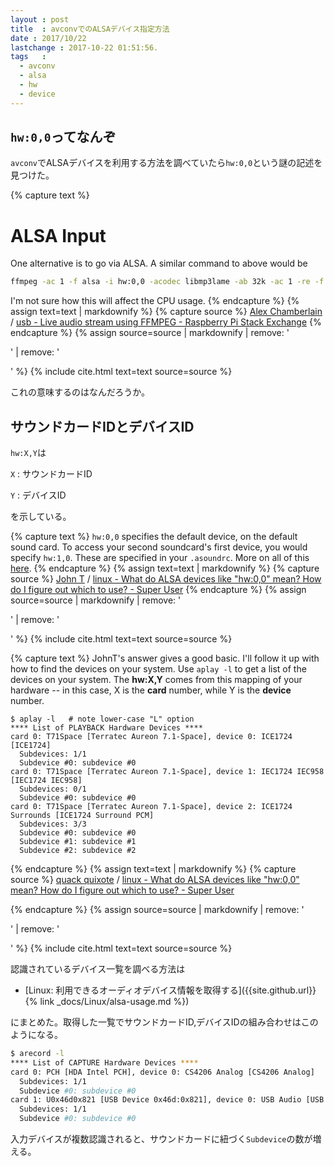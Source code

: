 ```yaml
---
layout : post
title  : avconvでのALSAデバイス指定方法
date : 2017/10/22
lastchange : 2017-10-22 01:51:56.
tags   :
  - avconv
  - alsa
  - hw
  - device
---
```


## `hw:0,0`ってなんぞ

`avconv`でALSAデバイスを利用する方法を調べていたら`hw:0,0`という謎の記述を見つけた。


{% capture text %}
# ALSA Input

One alternative is to go via ALSA. 
A similar command to above would be

```sh
ffmpeg -ac 1 -f alsa -i hw:0,0 -acodec libmp3lame -ab 32k -ac 1 -re -f rtp rtp://localhost:1234
```

I'm not sure how this will affect the CPU usage.
{% endcapture %}
{% assign text=text | markdownify %}
{% capture source %}
[Alex Chamberlain](https://raspberrypi.stackexchange.com/users/86/alex-chamberlain) / 
[usb - Live audio stream using FFMPEG - Raspberry Pi Stack Exchange](https://raspberrypi.stackexchange.com/a/1469) 
{% endcapture %}
{% assign source=source | markdownify | remove: '<p>' | remove: '</p>' %}
{% include cite.html text=text source=source %}


これの意味するのはなんだろうか。






## サウンドカードIDとデバイスID


`hw:X,Y`は

`X`
: サウンドカードID

`Y`
: デバイスID

を示している。


{% capture text %}
`hw:0,0` specifies the default device, on the default sound card. 
To access your second soundcard's first device, you would specify `hw:1,0`.
These are specified in your `.asoundrc`. More on all of this
[here](http://www.alsa-project.org/main/index.php/Asoundrc).
{% endcapture %}
{% assign text=text | markdownify %}
{% capture source %}
[John T](https://superuser.com/users/1931/john-t) /
[linux - What do ALSA devices like "hw:0,0" mean? How do I figure out which to use? - Super User](https://superuser.com/a/53962)
{% endcapture %}
{% assign source=source | markdownify | remove: '<p>' | remove: '</p>' %}
{% include cite.html text=text source=source %}


{% capture text %}
JohnT's answer gives a good basic. 
I'll follow it up with how to find the devices on your system. 
Use `aplay -l` to get a list of the devices on your system. 
The **hw:X,Y** comes from this mapping of your hardware -- in this case,
X is the **card** number, while Y is the **device** number.

```
$ aplay -l   # note lower-case "L" option
**** List of PLAYBACK Hardware Devices ****
card 0: T71Space [Terratec Aureon 7.1-Space], device 0: ICE1724 [ICE1724]
  Subdevices: 1/1
  Subdevice #0: subdevice #0
card 0: T71Space [Terratec Aureon 7.1-Space], device 1: IEC1724 IEC958 [IEC1724 IEC958]
  Subdevices: 0/1
  Subdevice #0: subdevice #0
card 0: T71Space [Terratec Aureon 7.1-Space], device 2: ICE1724 Surrounds [ICE1724 Surround PCM]
  Subdevices: 3/3
  Subdevice #0: subdevice #0
  Subdevice #1: subdevice #1
  Subdevice #2: subdevice #2
```
{% endcapture %}
{% assign text=text | markdownify %}
{% capture source %}
[quack quixote](https://superuser.com/users/12786/quack-quixote) / 
[linux - What do ALSA devices like "hw:0,0" mean? How do I figure out which to use? - Super User](https://superuser.com/a/53977)

{% endcapture %}
{% assign source=source | markdownify | remove: '<p>' | remove: '</p>' %}
{% include cite.html text=text source=source %}



認識されているデバイス一覧を調べる方法は

* [Linux: 利用できるオーディオデバイス情報を取得する]({{site.github.url}}{% link _docs/Linux/alsa-usage.md %})

にまとめた。取得した一覧でサウンドカードID,デバイスIDの組み合わせはこのようになる。



```sh
$ arecord -l
**** List of CAPTURE Hardware Devices ****
card 0: PCH [HDA Intel PCH], device 0: CS4206 Analog [CS4206 Analog]
  Subdevices: 1/1
  Subdevice #0: subdevice #0                                                    //hw:0,0
card 1: U0x46d0x821 [USB Device 0x46d:0x821], device 0: USB Audio [USB Audio]
  Subdevices: 1/1
  Subdevice #0: subdevice #0                                                    //hw:1,0
```

入力デバイスが複数認識されると、サウンドカードに紐づく`Subdevice`の数が増える。
